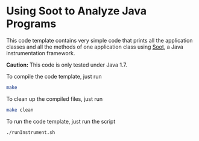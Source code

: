 # Using Soot to Analyze Java Programs

This code template contains very simple code that prints all the application
classes and all the methods of one application class using 
[Soot](https://github.com/Sable/soot), a Java instrumentation framework.

**Caution:** This code is only tested under Java 1.7.

To compile the code template, just run
```bash
make
```

To clean up the compiled files, just run
```bash
make clean
```

To run the code template, just run the script
```bash
./runInstrument.sh
```